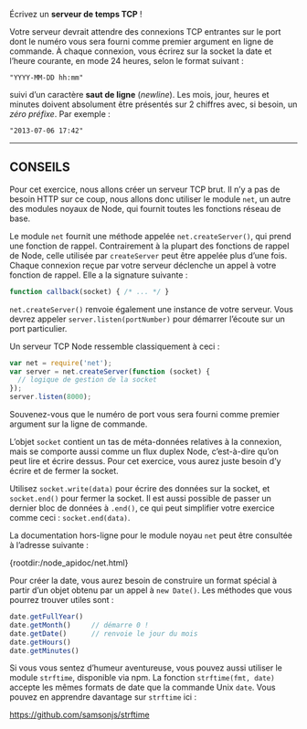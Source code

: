 Écrivez un **serveur de temps TCP** !

Votre serveur devrait attendre des connexions TCP entrantes sur le port dont
le numéro vous sera fourni comme premier argument en ligne de commande.  À
chaque connexion, vous écrirez sur la socket la date et l’heure courante, en
mode 24 heures, selon le format suivant :

```
"YYYY-MM-DD hh:mm"
```

suivi d’un caractère **saut de ligne** (*newline*).  Les mois, jour, heures et
minutes doivent absolument être présentés sur 2 chiffres avec, si besoin, un
*zéro préfixe*.  Par exemple :

```
"2013-07-06 17:42"
```

----------------------------------------------------------------------

## CONSEILS

Pour cet exercice, nous allons créer un serveur TCP brut.  Il n’y a pas de
besoin HTTP sur ce coup, nous allons donc utiliser le module `net`, un autre
des modules noyaux de Node, qui fournit toutes les fonctions réseau de base.

Le module `net` fournit une méthode appelée `net.createServer()`, qui prend
une fonction de rappel.  Contrairement à la plupart des fonctions de rappel
de Node, celle utilisée par `createServer` peut être appelée plus d’une fois.
Chaque connexion reçue par votre serveur déclenche un appel à votre fonction
de rappel.  Elle a la signature suivante :

```js
function callback(socket) { /* ... */ }
```

`net.createServer()` renvoie également une instance de votre serveur. Vous
devrez appeler `server.listen(portNumber)` pour démarrer l’écoute sur un
port particulier.

Un serveur TCP Node ressemble classiquement à ceci :

```js
var net = require('net');
var server = net.createServer(function (socket) {
  // logique de gestion de la socket
});
server.listen(8000);
```

Souvenez-vous que le numéro de port vous sera fourni comme premier argument
sur la ligne de commande.

L’objet `socket` contient un tas de méta-données relatives à la connexion,
mais se comporte aussi comme un flux duplex Node, c’est-à-dire qu’on peut
lire et écrire dessus.  Pour cet exercice, vous aurez juste besoin d’y écrire
et de fermer la socket.

Utilisez `socket.write(data)` pour écrire des données sur la socket, et
`socket.end()` pour fermer la socket.  Il est aussi possible de passer un
dernier bloc de données à `.end()`, ce qui peut simplifier votre exercice
comme ceci : `socket.end(data)`.

La documentation hors-ligne pour le module noyau `net` peut être consultée
à l’adresse suivante :

  {rootdir:/node_apidoc/net.html}

Pour créer la date, vous aurez besoin de construire un format spécial à partir
d’un objet obtenu par un appel à `new Date()`.  Les méthodes que vous pourrez
trouver utiles sont :

```js
date.getFullYear()
date.getMonth()     // démarre 0 !
date.getDate()      // renvoie le jour du mois
date.getHours()
date.getMinutes()
```

Si vous vous sentez d’humeur aventureuse, vous pouvez aussi utiliser le module
`strftime`, disponible via npm.  La fonction `strftime(fmt, date)` accepte les
mêmes formats de date que la commande Unix `date`.  Vous pouvez en apprendre
davantage sur `strftime` ici :

  https://github.com/samsonjs/strftime
